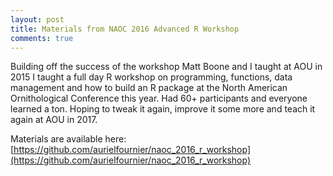 ```yaml
---
layout: post
title: Materials from NAOC 2016 Advanced R Workshop
comments: true
---
```


Building off the success of the workshop Matt Boone and I taught at AOU in 2015 I taught a full day R workshop on programming, functions, data management and how to build an R package at the North American Ornithological Conference this year. Had 60+ participants and everyone learned a ton. Hoping to tweak it again, improve it some more and teach it again at AOU in 2017.

Materials are available here: [https://github.com/aurielfournier/naoc_2016_r_workshop](https://github.com/aurielfournier/naoc_2016_r_workshop)

